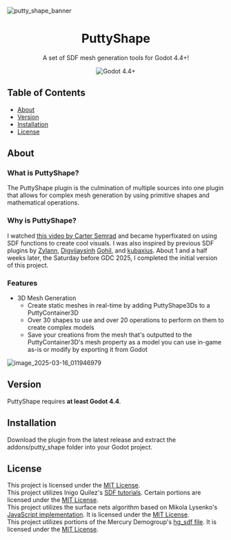 ![putty_shape_banner](https://github.com/user-attachments/assets/e326085a-e9c0-48ec-b791-9ca1286e8b65)

<h1 align="center">PuttyShape</h1>

<p align="center">
  A set of SDF mesh generation tools for Godot 4.4+!
</p>

<p align="center">
  <a href="https://godotengine.org/download/" target="_blank" style="text-decoration:none"><img alt="Godot 4.4+" src="https://img.shields.io/badge/Godot-4.3+-%23478cbf?labelColor=CFC9C8&color=49A9B4" /></a>
</p>

## Table of Contents
- [About](#about)
- [Version](#version)
- [Installation](#installation)
- [License](#license)

## About

### What is PuttyShape?
The PuttyShape plugin is the culmination of multiple sources into one plugin that allows for complex mesh generation by using primitive shapes and mathematical operations.

### Why is PuttyShape?
I watched [this video by Carter Semrad](https://www.youtube.com/watch?v=QhvzmskRiCk) and became hyperfixated on using SDF functions to create cool visuals. I was also inspired by previous SDF plugins by [Zylann](https://github.com/Zylann/godot_sdf_blender), [Digvijaysinh](https://godotengine.org/asset-library/asset/2503) [Gohil](https://godotengine.org/asset-library/asset/2691), and [kubaxius](https://godotengine.org/asset-library/asset/2691). About 1 and a half weeks later, the Saturday before GDC 2025, I completed the initial version of this project.

### Features
- 3D Mesh Generation
  - Create static meshes in real-time by adding PuttyShape3Ds to a PuttyContainer3D
  - Over 30 shapes to use and over 20 operations to perform on them to create complex models
  - Save your creations from the mesh that's outputted to the PuttyContainer3D's mesh property as a model you can use in-game as-is or modify by exporting it from Godot

![image_2025-03-16_011946979](https://github.com/user-attachments/assets/6358c1c7-216e-4be6-bd17-9b4a282b25b7)

## Version
PuttyShape requires **at least Godot 4.4**.

## Installation
Download the plugin from the latest release and extract the addons/putty_shape folder into your Godot project.

## License
This project is licensed under the [MIT License](https://github.com/this-is-bennyk/playnub/blob/main/LICENSE).  
This project utilizes Inigo Quilez's [SDF tutorials](https://iquilezles.org/articles/). Certain portions are licensed under the [MIT License](https://www.shadertoy.com/view/Xds3zN).  
This project utilizes the surface nets algorithm based on Mikola Lysenko's [JavaScript implementation](https://github.com/mikolalysenko/mikolalysenko.github.com/blob/master/Isosurface/js/surfacenets.js). It is licensed under the [MIT License](https://github.com/mikolalysenko/mikolalysenko.github.com/blob/master/Isosurface/js/surfacenets.js).  
This project utilizes portions of the Mercury Demogroup's [hg_sdf file](https://mercury.sexy/hg_sdf/). It is licensed under the [MIT License](https://mercury.sexy/hg_sdf/).
